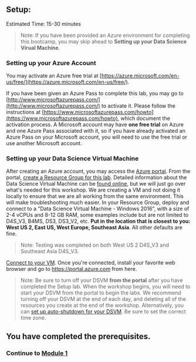 ## Setup:
Estimated Time: 15-30 minutes

> Note: If you have been provided an Azure environment for completing this bootcamp, you may skip ahead to **Setting up your Data Science Virual Machine**.

### Setting up your Azure Account

You may activate an Azure free trial at [https://azure.microsoft.com/en-us/free/](https://azure.microsoft.com/en-us/free/).  

If you have been given an Azure Pass to complete this lab, you may go to [http://www.microsoftazurepass.com/](http://www.microsoftazurepass.com/) to activate it.  Please follow the instructions at [https://www.microsoftazurepass.com/howto](https://www.microsoftazurepass.com/howto), which document the activation process.  A Microsoft account may have **one free trial** on Azure and one Azure Pass associated with it, so if you have already activated an Azure Pass on your Microsoft account, you will need to use the free trial or use another Microsoft account.

### Setting up your Data Science Virtual Machine

After creating an Azure account, you may access the [Azure portal](https://portal.azure.com). From the portal, [create a Resource Group for this lab](https://docs.microsoft.com/en-us/azure/azure-resource-manager/resource-group-portal). Detailed information about the Data Science Virtual Machine can be [found online](https://docs.microsoft.com/en-us/azure/machine-learning/data-science-virtual-machine/overview), but we will just go over what's needed for this workshop. We are creating a VM and not doing it locally to ensure that we are all working from the same environment. This will make troubleshooting much easier. In your Resource Group, deploy and connect to a "Data Science Virtual Machine - Windows 2016", with a size of 2-4 vCPUs and 8-12 GB RAM, some examples include but are not limited to D4S_V3, B4MS, DS3, DS3_V2, etc. **Put in the location that is closest to you: West US 2, East US, West Europe, Southeast Asia**. All other defaults are fine. 
> Note: Testing was completed on both West US 2 D4S_V3 and Southeast Asia D4S_V3.

[Connect to your VM](https://docs.microsoft.com/en-us/azure/virtual-machines/windows/connect-logon). Once you're connected, install your favorite web browser and go to https://portal.azure.com from here.

> Note: Be sure to turn off your DSVM **from the portal** after you have completed the Setup lab. When the workshop begins, you will need to start your DSVM from the portal to begin the labs. We recommend turning off your DSVM at the end of each day, and deleting all of the resources you create at the end of the workshop. Alternatively, you can [set up auto-shutdown for your DSVM](https://blogs.msdn.microsoft.com/devtestlab/2018/01/02/set-auto-shutdown-for-virtual-machines-in-azure/). Be sure to set the correct time zone.

## You have completed the prerequisites. 


### Continue to [Module 1](../IoTHub/README.md)

